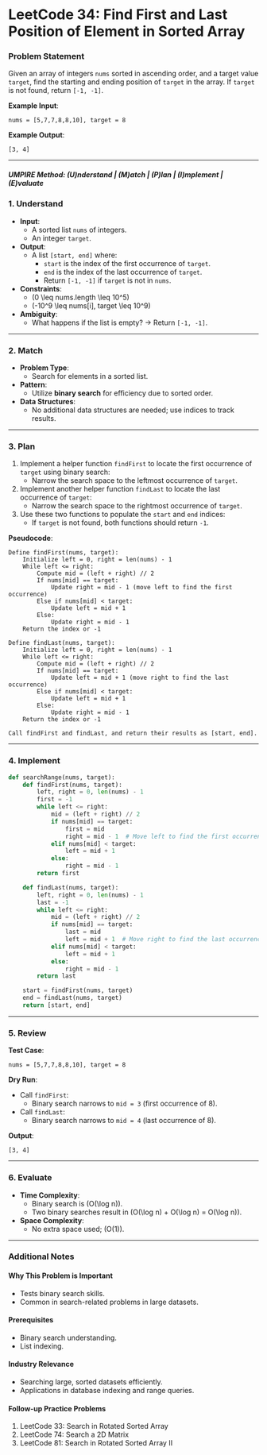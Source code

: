 
# **LeetCode 34: Find First and Last Position of Element in Sorted Array**


### Problem Statement

Given an array of integers `nums` sorted in ascending order, and a target value `target`, find the starting and ending position of `target` in the array. If `target` is not found, return `[-1, -1]`.

**Example Input**:
```plaintext
nums = [5,7,7,8,8,10], target = 8
```

**Example Output**:
```plaintext
[3, 4]
```

---

##### **UMPIRE Method: (U)nderstand | (M)atch | (P)lan | (I)mplement | (E)valuate**


### **1. Understand**

- **Input**:
  - A sorted list `nums` of integers.
  - An integer `target`.
- **Output**:
  - A list `[start, end]` where:
    - `start` is the index of the first occurrence of `target`.
    - `end` is the index of the last occurrence of `target`.
    - Return `[-1, -1]` if `target` is not in `nums`.
- **Constraints**:
  - \(0 \leq nums.length \leq 10^5\)
  - \(-10^9 \leq nums[i], target \leq 10^9\)
- **Ambiguity**:
  - What happens if the list is empty? → Return `[-1, -1]`.

---

### **2. Match**

- **Problem Type**:
  - Search for elements in a sorted list.
- **Pattern**:
  - Utilize **binary search** for efficiency due to sorted order.
- **Data Structures**:
  - No additional data structures are needed; use indices to track results.

---

### **3. Plan**

1. Implement a helper function `findFirst` to locate the first occurrence of `target` using binary search:
   - Narrow the search space to the leftmost occurrence of `target`.
2. Implement another helper function `findLast` to locate the last occurrence of `target`:
   - Narrow the search space to the rightmost occurrence of `target`.
3. Use these two functions to populate the `start` and `end` indices:
   - If `target` is not found, both functions should return `-1`.

**Pseudocode**:
```plaintext
Define findFirst(nums, target):
    Initialize left = 0, right = len(nums) - 1
    While left <= right:
        Compute mid = (left + right) // 2
        If nums[mid] == target:
            Update right = mid - 1 (move left to find the first occurrence)
        Else if nums[mid] < target:
            Update left = mid + 1
        Else:
            Update right = mid - 1
    Return the index or -1

Define findLast(nums, target):
    Initialize left = 0, right = len(nums) - 1
    While left <= right:
        Compute mid = (left + right) // 2
        If nums[mid] == target:
            Update left = mid + 1 (move right to find the last occurrence)
        Else if nums[mid] < target:
            Update left = mid + 1
        Else:
            Update right = mid - 1
    Return the index or -1

Call findFirst and findLast, and return their results as [start, end].
```

---

### **4. Implement**

```python
def searchRange(nums, target):
    def findFirst(nums, target):
        left, right = 0, len(nums) - 1
        first = -1
        while left <= right:
            mid = (left + right) // 2
            if nums[mid] == target:
                first = mid
                right = mid - 1  # Move left to find the first occurrence
            elif nums[mid] < target:
                left = mid + 1
            else:
                right = mid - 1
        return first

    def findLast(nums, target):
        left, right = 0, len(nums) - 1
        last = -1
        while left <= right:
            mid = (left + right) // 2
            if nums[mid] == target:
                last = mid
                left = mid + 1  # Move right to find the last occurrence
            elif nums[mid] < target:
                left = mid + 1
            else:
                right = mid - 1
        return last

    start = findFirst(nums, target)
    end = findLast(nums, target)
    return [start, end]
```

---

### **5. Review**

**Test Case**:
```plaintext
nums = [5,7,7,8,8,10], target = 8
```

**Dry Run**:
- Call `findFirst`:
  - Binary search narrows to `mid = 3` (first occurrence of 8).
- Call `findLast`:
  - Binary search narrows to `mid = 4` (last occurrence of 8).

**Output**:
```plaintext
[3, 4]
```

---

### **6. Evaluate**

- **Time Complexity**:
  - Binary search is \(O(\log n)\).
  - Two binary searches result in \(O(\log n) + O(\log n) = O(\log n)\).
- **Space Complexity**:
  - No extra space used; \(O(1)\).

---

### Additional Notes

#### **Why This Problem is Important**
- Tests binary search skills.
- Common in search-related problems in large datasets.

#### **Prerequisites**
- Binary search understanding.
- List indexing.

#### **Industry Relevance**
- Searching large, sorted datasets efficiently.
- Applications in database indexing and range queries.

#### **Follow-up Practice Problems**
1. LeetCode 33: Search in Rotated Sorted Array
2. LeetCode 74: Search a 2D Matrix
3. LeetCode 81: Search in Rotated Sorted Array II
